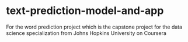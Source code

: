# text-prediction-model-and-app
For the word prediction project which is the capstone project for the data science specialization from Johns Hopkins University on Coursera
